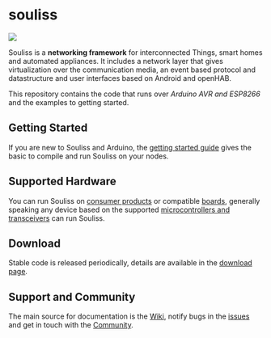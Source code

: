 # souliss

[![](https://badges.gitter.im/Join%20Chat.svg)](https://gitter.im/orgs/souliss/rooms#)

Souliss is a **networking framework** for interconnected Things, smart homes and automated appliances. It includes a network layer that gives virtualization over the communication media, an event based protocol and datastructure and user interfaces based on Android and openHAB.

This repository contains the code that runs over *Arduino AVR and ESP8266* and the examples to getting started.

## Getting Started

If you are new to Souliss and Arduino, the [getting started guide](https://github.com/souliss/souliss/wiki/Getting%20Started%20with%20Souliss) gives the basic to compile and run Souliss on your nodes.

## Supported Hardware

You can run Souliss on [consumer products](https://github.com/souliss/souliss/wiki/Product) or compatible [boards](https://github.com/souliss/souliss/wiki/Supported%20Hardware%20Platform), generally speaking any device based on the supported [microcontrollers and transceivers](https://github.com/souliss/souliss/wiki/Supported%20Hardware) can run Souliss.

## Download

Stable code is released periodically, details are available in the [download page](https://github.com/souliss/souliss/wiki/Downloads).

## Support and Community

The main source for documentation is the [Wiki](https://github.com/souliss/souliss/wiki), notify bugs in the [issues](https://github.com/souliss/souliss/issues) and get in touch with the [Community](https://github.com/souliss/souliss/wiki/Community).
